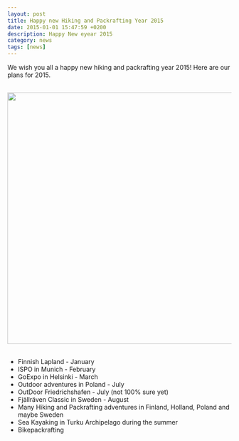 ```yaml
---
layout: post
title: Happy new Hiking and Packrafting Year 2015
date: 2015-01-01 15:47:59 +0200
description: Happy New eyear 2015
category: news
tags: [news]
---
```

We wish you all a happy new hiking and packrafting year 2015! Here are our plans for 2015.<br><br>

<a href="https://www.flickr.com/photos/90204224@N07/15542114254"><img src="https://farm9.staticflickr.com/8645/15542114254_01a8b4bca5_b.jpg" width="1024" height="565"></a>
<br><!--more--><br>

* Finnish Lapland - January
* ISPO in Munich - February
* GoExpo in Helsinki - March
* Outdoor adventures in Poland - July
* OutDoor Friedrichshafen - July (not 100% sure yet)
* Fjällräven Classic in Sweden - August
* Many Hiking and Packrafting adventures in Finland, Holland, Poland and maybe Sweden 
* Sea Kayaking in Turku Archipelago during the summer
* Bikepackrafting
